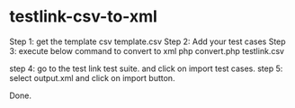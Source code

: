 # testlink-csv-to-xml

Step 1: get the template csv template.csv
Step 2: Add your test cases
Step 3: execute below command to convert to xml
php convert.php testlink.csv

step 4: go to the test link test suite. and click on import test cases.
step 5: select output.xml and click on import button.

Done.